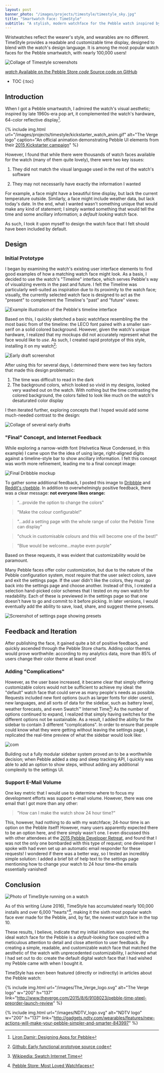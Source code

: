 ```yaml
---
layout: post
banner_photo: "/images/projects/timestyle/timestyle_sky.jpg"
title: "Smartwatch Face: TimeStyle"
subtitle: "A stylish, modern watchface for the Pebble watch inspired by the visual language of the Pebble Timeline."
---
```


Wristwatches reflect the wearer's style, and wearables are no different.
TimeStyle provides a readable and customizable time display, designed to
blend with the watch's design language. It is among the most popular watch faces for the Pebble smartwatch,
with nearly 100,000 users!

![Collage of Timestyle screenshots](/images/projects/timestyle/collage.png)

<div class="buttons">
  <a href="https://apps.getpebble.com/en_US/application/55a5c024f4510f794c000071">
    <i class="material-icons">watch</i>
    Available on the Pebble Store
  </a>
	<a href="https://github.com/freakified/TimeStylePebble">
    <i class="material-icons">code</i>
    Source code on GitHub
	</a>
</div>

* TOC
{:toc}

## Introduction

When I got a Pebble smartwatch, I admired the watch's visual aesthetic; inspired by late 1960s-era pop art, it complemented the watch's hardware, 64-color reflective display[^pebbledesign].

{% include img.html
  url="/images/projects/timestyle/kickstarter_watch_anim.gif"
  alt="The Verge logo"
	caption="An official animation demonstrating Pebble UI elements from their <a href='https://www.kickstarter.com/projects/597507018/pebble-time-awesome-smartwatch-no-compromises/description'>2015 Kickstarter campaign</a>"
%}

However, I found that while there were thousands of watch faces available for the watch (many of them quite lovely), there were two key issues:

1. They did not match the visual language used in the rest of the watch's software

2. They may not necessarily have exactly the information I wanted

For example, a face might have a beautiful time display, but lack the current temperature outside.  Similarly, a face might include weather data, but lack today's date. In the end, what I wanted wasn't something unique that would make any kind of statement; I simply wanted something that would tell the time and some ancillary information; a _default looking_ watch face.

As such, I took it upon myself to design the watch face that I felt should have been included by default.

## Design

### Initial Prototype

I began by examining the watch's existing user interface elements to find good examples of how a matching watch face might look. As a basis, I decided to use the watch's "Timeline" interface, which serves Pebble's way of visualizing events in the past and future. I felt the Timeline was particularly well-suited as inspiration due to its proximity to the watch face; visually, the currently selected watch face is designed to act as the "present" to complement the Timeline's "past" and "future" views:

![Example illustration of the Pebble's timeline interface](/images/projects/timestyle/timeline_ex.png)

Based on this, I quickly sketched a basic watchface resembling the the most basic from of the timeline: the LECO font paired with a smaller san-serif on a solid colored background. However, given the watch's unique hardware, I realized that my mockups did not accurately represent what the face would like to *use*. As such, I created rapid prototype of this style, installing it on my watch[^originalprototype]:

![Early draft screenshot](/images/projects/timestyle/prototype_1.jpg)

After using this for several days, I determined there were two key factors that made this design problematic:

1. The time was difficult to read in the dark
2. The background colors, which looked so vivid in my designs, looked very washed out on the watch. With nothing but the time contrasting the colored background, the colors failed to look like much on the watch's desaturated color display

I then iterated further, exploring concepts that I hoped would add some much-needed contrast to the design:

![Collage of several early drafts](/images/projects/timestyle/proto_collage.png)

### "Final" Concept, and Internet Feedback

While exploring a narrow-width font (Helvetica Neue Condensed, in this example) I came upon the the idea of using large, right-aligned digits against a timeline-style bar to show ancillary information. I felt this concept was worth more refinement, leading me to a final concept image:

![Final Dribbble mockup](/images/projects/timestyle/dribbble_mockup.jpg)

To gather some additional feedback, I posted this image to [Dribbble](https://dribbble.com/shots/2138543-Pebble-Time-Watchface-Concept) and [Reddit's r/pebble](https://www.reddit.com/r/pebble/comments/3cjzo7/face_concept_for_a_pebble_time_face_not/). In addition to overwhelmingly positive feedback, there was a clear message: **not everyone likes orange:**

> "…provide the option to change the colors"

> "Make the colour configurable!"

> "...add a setting page with the whole range of color the Pebble Time can display"

> "chuck in customisable colours and this will become one of the best!"

> "Blue would be welcome...maybe even purple"

Based on these requests, it was evident that customizability would be paramount.

Many Pebble faces offer color customization, but due to the nature of the Pebble configuration system, most require that the user select colors, save and exit the settings page. If the user didn't like the colors, they must go back into the settings page and choose another. Instead of this, I created a selection hand-picked color schemes that I tested on my own watch for readability. Each of these is previewed in the settings page so that one doesn't have to go and commit to it before picking. In later versions, I would eventually add the ability to save, load, share, and suggest theme presets.

![Screenshot of settings page showing presets](/images/projects/timestyle/settings_presets.png)

## Feedback and Iteration

After publishing the face, it gained quite a bit of positive feedback, and quickly ascended through the Pebble Store charts. Adding color themes would prove worthwhile: according to my analytics data, more than 85% of users change their color theme at least once!

### Adding "Complications"

However, as the user base increased, it became clear that simply offering customizable colors would not be sufficient to achieve my ideal: the "default" watch face that could serve as many people's needs as possible. Requests included new font options (such as larger fonts for older users), new languages, and all sorts of data for the sidebar, such as battery level, weather forecasts, and even Swatch™ Internet Time[^swatchtime]! As the number of options continued to expand, I realized that simply having switches for the different options not be sustainable. As a result, I added the ability for the sidebar to contain 3 different "complications". In order to ensure that people could know what they were getting without leaving the settings page, I replicated the real-time preview of what the sidebar would look like:

![com](/images/projects/timestyle/timestyle_complications_anim.gif)

Building out a fully modular sidebar system proved an to be a worthwhile decision; when Pebble added a step and sleep tracking API, I quickly was able to add an option to show steps, without adding any additional complexity to the settings UI.

### Support E-Mail Volume

One key metric that I would use to determine where to focus my development efforts was support e-mail volume. However, there was one email that I got more than any other:

> "How can I make the watch show 24 hour time?"

This, however, had nothing to do with my watchface; 24-hour time is an option on the Pebble itself! However, many users apparently expected there to be an option here, and there simply wasn't one. I even discussed this with other attendees at the [2015 Pebble Developer Retreat](https://developer.pebble.com/community/events/developer-retreat-2015/), and found that I was not the only one bombarded with this type of request; one developer I spoke with had even set up an automatic email responder for these requests! I wondered if there was a better way, so I tested an incredibly simple solution: I added a brief bit of help text to the settings page mentioning how to change your watch to 24 hour time–the emails essentially vanished!

## Conclusion

![Photo of TimeStyle running on a watch](/images/projects/timestyle/artsy_photo.jpg)

As of this writing (June 2016), TimeStyle has accumulated nearly 100,000 installs and over 6,000 "hearts"[^pebblestoremostloved], making it the sixth most popular watch face ever made for the Pebble, and, by far, the *newest* watch face in the top 10.

These results, I believe, indicate that my initial intuition was correct; the ideal watch face for the Pebble is a *default-looking* face coupled with a meticulous attention to detail and close attention to user feedback. By creating a simple, readable, and customizable watch face that matched the aesthetic of the watch with unprecedented customizability, I achieved what I had set out to do: create the default digital watch face that I had wished my Pebble came with when I bought it.

TimeStyle has even been featured (directly or indirectly) in articles about the Pebble watch:

{% include img.html
  url="/images/The_Verge_logo.svg"
  alt="The Verge logo" w="200" h="137"
	link="http://www.theverge.com/2015/8/6/9108023/pebble-time-steel-preorder-launch-review"
%}

{% include img.html
  url="/images/NDTV_logo.svg"
  alt="NDTV logo" w="200" h="137"
	link="http://gadgets.ndtv.com/wearables/features/new-actions-will-make-your-pebble-simpler-and-smarter-843997"
%}

[^pebbledesign]: [Liron Damir: Designing Apps for Pebble](https://www.youtube.com/watch?v=LuiK8ZiPXr4)
[^originalprototype]: [Github: Early functional prototype source code](https://github.com/tilden/DigitalTimePebbleFace)
[^pebblestoremostloved]: [Pebble Store: Most Loved Watchfaces](https://apps.getpebble.com/en_US/collection/most-loved/watchfaces/1?dev_settings=true)
[^swatchtime]: [Wikipedia: Swatch Internet Time](https://en.wikipedia.org/wiki/Swatch_Internet_Time)
